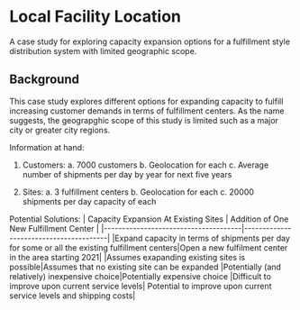 # Local Facility Location
A case study for exploring capacity expansion options for a fulfillment style distribution system with limited geographic scope.


## Background
This case study explores different options for expanding capacity to fulfill increasing customer demands in terms of fulfillment centers. As the name suggests, the geograpghic scope of this study is limited such as a major city or greater city regions.

Information at hand:
1. Customers:
	a. 7000 customers
	b. Geolocation for each
	c. Average number of shipments per day by year for next five years

2. Sites:
	a. 3 fulfillment centers
	b. Geolocation for each
	c. 20000 shipments per day capacity of each


Potential Solutions:
| Capacity Expansion At Existing Sites | Addition of One New Fulfillment Center |
|--------------------------------------|----------------------------------------|
|Expand capacity in terms of shipments per day for some or all the existing fulfillment centers|Open a new fulfilment center in the area starting 2021|
|Assumes exapanding existing sites is possible|Assumes that no existing site can be expanded
|Potentially (and relatively) inexpensive choice|Potentially expensive choice
|Difficult to improve upon current service levels| Potential to improve upon current service levels and shipping costs|
 
